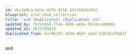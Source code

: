 ```yaml
---
id: 4bc2b9ca-bd3a-42fb-9f16-3917b0e9295d
blueprint: eine_neue_collection
title: 'asd (Duplicated) (Duplicated) (4)'
updated_by: f5fe1958-774a-4886-a03e-0b74ece8600a
updated_at: 1675709429
duplicated_from: 6a786c97-269d-46bf-adaf-b303b1d76d37
---
```

asd